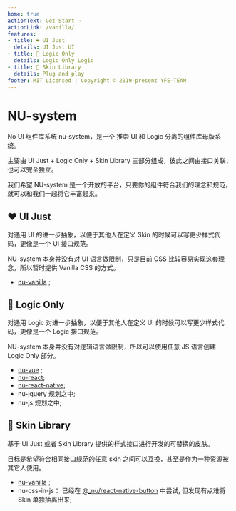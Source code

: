 ```yaml
---
home: true
actionText: Get Start →
actionLink: /vanilla/
features:
- title: ❤️ UI Just
  details: UI Just UI
- title: 🌊 Logic Only
  details: Logic Only Logic
- title: 🌈 Skin Library
  details: Plug and play
footer: MIT Licensed | Copyright © 2019-present YFE-TEAM
---
```


# NU-system

No UI 组件库系统 nu-system，是一个 推崇 UI 和 Logic 分离的组件库母版系统。

主要由 UI Just + Logic Only + Skin Library 三部分组成，彼此之间由接口关联，也可以完全独立。

我们希望 NU-system 是一个开放的平台，只要你的组件符合我们的理念和规范，就可以和我们一起将它丰富起来。

## ❤️ UI Just

对通用 UI 的进一步抽象，以便于其他人在定义 Skin 的时候可以写更少样式代码，更像是一个 UI 接口规范。

NU-system 本身并没有对 UI 语言做限制，只是目前 CSS 比较容易实现这套理念，所以暂时提供 Vanilla CSS 的方式。

- [nu-vanilla](https://nu-system.github.io/vanilla/) ;

## 🌊 Logic Only

对通用 Logic 对进一步抽象，以便于其他人在定义 UI 的时候可以写更少样式代码，更像是一个 Logic 接口规范。

NU-system 本身并没有对逻辑语言做限制，所以可以使用任意 JS 语言创建 Logic Only 部分。

- [nu-vue](https://nu-system.github.io/vue/) ;
- [nu-react](https://nu-system.github.io/react/);
- [nu-react-native](https://nu-system.github.io/react-native/);
- nu-jquery 规划之中;
- nu-js 规划之中;

## 🌈  Skin Library

基于 UI Just 或者 Skin Library 提供的样式接口进行开发的可替换的皮肤。

目标是希望符合相同接口规范的任意 skin 之间可以互换，甚至是作为一种资源被其它人使用。

- [nu-vanilla](https://nu-system.github.io/vanilla/) ;
- nu-css-in-js： 已经在 [@_nu/react-native-button](https://nu-system.github.io/react-native/button/) 中尝试, 但发现有点难将 Skin 单独抽离出来;
